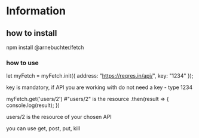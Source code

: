 # Information

## how to install

npm install @arnebuchter/fetch

### how to use

let myFetch = myFetch.init({
    address: "https://reqres.in/api/",
    key: "1234"
});

key is mandatory, if API you are working with do not need a key - type 1234



myFetch.get('users/2')   #"users/2" is the resource
    .then(result => {
        console.log(result);
})

users/2 is the resource of your chosen API

you can use get, post, put, kill